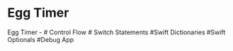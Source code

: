 # Egg Timer 
 Egg Timer - # Control Flow # Switch Statements #Swift Dictionaries #Swift Optionals #Debug App
